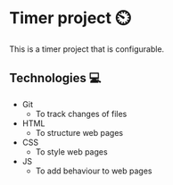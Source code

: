 # Timer project ⏲️
This is a timer project that is configurable.

## Technologies 💻
- Git
  - To track changes of files
- HTML
  - To structure web pages
- CSS
  - To style web pages
- JS
  - To add behaviour to web pages
